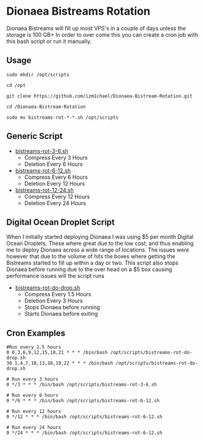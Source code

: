 
# Dionaea Bistreams Rotation
Dionaea Bistreams will fill up most VPS's in a couple of days unless the storage is 100 GB+ In order to over come this you can create a cron job with this bash script or run it manually.

## Usage

    sudo mkdir /opt/scripts

    cd /opt

    git clone https://github.com/izm1chael/Dionaea-Bistream-Rotation.git

    cd /Dionaea-Bistream-Rotation
    
    sudo mv bistreams-rot-*-*.sh /opt/scripts

## Generic Script

 -  [bistreams-rot-3-6.sh](https://github.com/izm1chael/Dionaea-Bistream-Rotation/blob/master/bistreams-rot-3-6.sh "bistreams-rot-3-6.sh")
	 - Compress Every 3 Hours
	 - Deletion Every 6 Hours
 -  [bistreams-rot-6-12.sh](https://github.com/izm1chael/Dionaea-Bistream-Rotation/blob/master/bistreams-rot-6-12.sh "bistreams-rot-6-12.sh")
	 - Compress Every 6 Hours
	 - Deletion Every 12 Hours
 -  [bistreams-rot-12-24.sh](https://github.com/izm1chael/Dionaea-Bistream-Rotation/blob/master/bistreams-rot-12-24.sh "bistreams-rot-12-24.sh")
	 - Compress Every 12 Hours
	 - Deletion Every 24 Hours

## Digital Ocean Droplet Script
When I initially started deploying Dionaea I was using $5 per month Digital Ocean Droplets, 
These where great due to the low cost, and thus enabling me to deploy Dionaea across a wide range of locations. 
The issues were however that due to the volume of hits the boxes where getting the Bistreams started to fill up within a day or two. 
This script also stops Dionaea before running due to the over head on a $5 box causing performance issues will the script runs
 -  [bistreams-rot-do-drop.sh](https://github.com/izm1chael/Dionaea-Bistream-Rotation/blob/master/bistreams-rot-do-drop.sh "bistreams-rot-do-drop.sh")
	 - Compress Every 1.5 Hours
	 - Deletion Every 3 Hours
	 - Stops Dionaea before running
	 - Starts Dionaea before exiting

## Cron Examples

    #Run every 1.5 hours
    0 0,3,6,9,12,15,18,21 * * * /bin/bash /opt/scripts/bistreams-rot-do-drop.sh
    30 1,4,7,10,13,16,19,22 * * * /bin/bash /opt/scripts/bistreams-rot-do-drop.sh

    # Run every 3 hours
    0 */3 * * * /bin/bash /opt/scripts/bistreams-rot-3-6.sh

    # Run every 6 hours
    0 */6 * * * /bin/bash /opt/scripts/bistreams-rot-6-12.sh

    # Run every 12 hours
    0 */12 * * * /bin/bash /opt/scripts/bistreams-rot-6-12.sh

    # Run every 24 hours
    0 */24 * * * /bin/bash /opt/scripts/bistreams-rot-6-12.sh
   


 




